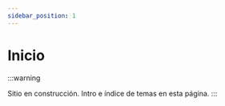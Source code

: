 ```yaml
---
sidebar_position: 1
---
```


# Inicio

:::warning

Sitio en construcción. Intro e índice de temas en esta página.
:::